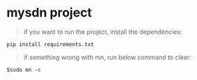 # mysdn project

> if you want to run the project, install the dependencies:

```
pip install requirements.txt
```



> if something wrong with mn, run below command to clear:

```
$sudo mn -c
```

